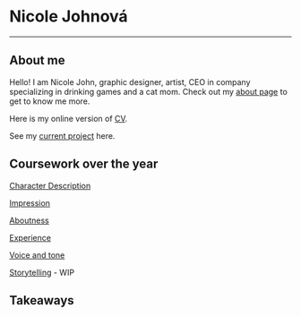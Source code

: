 # Nicole Johnová



---
## About me
Hello! I am Nicole John, graphic designer, artist, CEO in company specializing in drinking games and a cat mom.
Check out my [about page](03-aboutness/) to get to know me more.

Here is my online version of [CV](04-experience/).

See my [current project](03-aboutness/case-study.md) here.

## Coursework over the year

[Character Description](01-character-description/)

[Impression](02-impression/)

[Aboutness](03-aboutness/)

[Experience](04-experience/)

[Voice and tone](05-voice-tone/)

[Storytelling]() - WIP

## Takeaways
